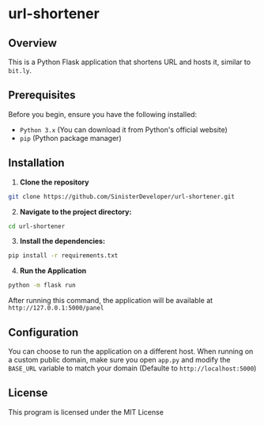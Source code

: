 # url-shortener

## Overview

This is a Python Flask application that shortens URL and hosts it, similar to `bit.ly`. 

## Prerequisites

Before you begin, ensure you have the following installed:

- `Python 3.x` (You can download it from Python's official website)
- `pip` (Python package manager)

## Installation

1) **Clone the repository**

```bash
git clone https://github.com/SinisterDeveloper/url-shortener.git
```

2) **Navigate to the project directory:**

```bash
cd url-shortener
```

3) **Install the dependencies:**

```bash
pip install -r requirements.txt
```

4) **Run the Application**

```bash
python -m flask run
```

After running this command, the application will be available at `http://127.0.0.1:5000/panel`

## Configuration

You can choose to run the application on a different host. When running on a custom public domain, make sure you open `app.py` and modify the `BASE_URL` variable to match your domain (Defaulte to `http://localhost:5000`)

## License

This program is licensed under the MIT License
